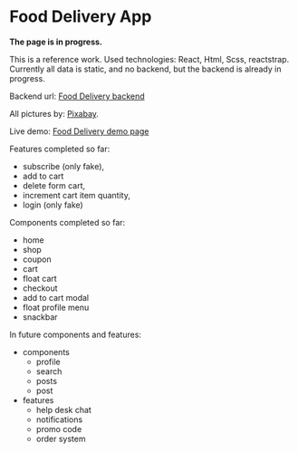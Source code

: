 # Food Delivery App

**The page is in progress.**

This is a reference work. Used technologies: React, Html, Scss, reactstrap. Currently all data is static, and no backend, but the backend is already in progress.

Backend url: [Food Delivery backend](https://github.com/tomise20/fd-backend)

All pictures by: [Pixabay](https://pixabay.com/hu/).

Live demo: [Food Delivery demo page](https://tomise20.github.io/food-delivery/)

Features completed so far:

-   subscribe (only fake),
-   add to cart
-   delete form cart,
-   increment cart item quantity,
-   login (only fake)

Components completed so far:

-   home
-   shop
-   coupon
-   cart
-   float cart
-   checkout
-   add to cart modal
-   float profile menu
-   snackbar

In future components and features:

-   components
    -   profile
    -   search
    -   posts
    -   post
-   features
    -   help desk chat
    -   notifications
    -   promo code
    -   order system
